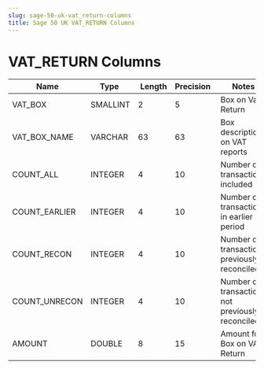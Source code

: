 ```yaml
---
slug: sage-50-uk-vat_return-columns
title: Sage 50 UK VAT_RETURN Columns
---
```

# VAT_RETURN Columns

| Name | Type  |  Length | Precision  |  Notes  | Example |
| --- | --- | --- | --- | --- | --- |
| VAT_BOX | SMALLINT | 2 | 5 | Box on Vat Return |  |
| VAT_BOX_NAME | VARCHAR | 63 | 63 | Box description on VAT reports |  |
| COUNT_ALL | INTEGER | 4 | 10 | Number of transactions included |  |
| COUNT_EARLIER | INTEGER | 4 | 10 | Number of transactions in earlier period |  |
| COUNT_RECON | INTEGER | 4 | 10 | Number of transactions previously reconciled |  |
| COUNT_UNRECON | INTEGER | 4 | 10 | Number of transactions not previously reconciled |  |
| AMOUNT | DOUBLE | 8 | 15 | Amount for Box on VAT Return |  |
